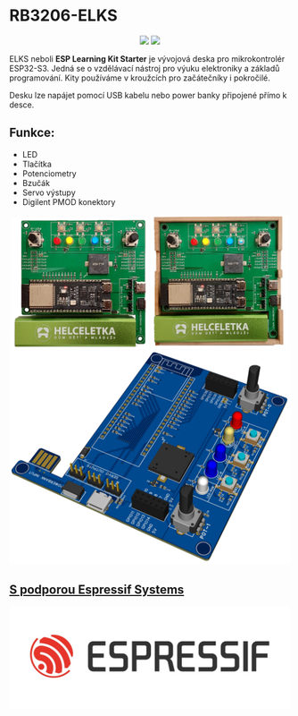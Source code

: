 # RB3206-ELKS

<p align="center">
<a href="https://hits.seeyoufarm.com"><img src="https://hits.seeyoufarm.com/api/count/incr/badge.svg?url=https%3A%2F%2Fgithub.com%2FRoboticsBrno%2FRB3206-ELKS&count_bg=%2379C83D&title_bg=%23555555&icon=&icon_color=%23E7E7E7&title=views&edge_flat=true"/></a>
<img src="https://img.shields.io/github/license/RoboticsBrno/RB3206-ELKS?style=flat-square">
</p>

ELKS neboli **ESP Learning Kit Starter** je vývojová deska pro mikrokontrolér ESP32-S3.
Jedná se o vzdělávací nástroj pro výuku elektroniky a základů programování.
Kity používáme v kroužcích pro začátečníky i pokročilé.

Desku lze napájet pomocí USB kabelu nebo power banky připojené přímo k desce.

## Funkce:
- LED
- Tlačítka
- Potenciometry
- Bzučák
- Servo výstupy
- Digilent PMOD konektory

<div align="center">
    <img src="./docs/media/elks-power.png" width="49%">
    <img src="./docs/media/elks-box.png" width="49%">
</div>

<div align="center">
    <img src="./docs/media/elks-render.png">
</div>

## [S podporou Espressif Systems](https://www.espressif.com/)

[![Espressif Systems](./docs/assets/Espressif_Logo.jpg)](https://www.espressif.com/)
